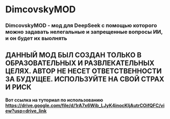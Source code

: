 # DimcovskyMOD
### DimcovskyMOD - мод для DeepSeek с помощью которого можно задавать нелегальные  и запрещенные вопросы ИИ, и он будет их выолнять
## ДАННЫЙ МОД БЫЛ СОЗДАН ТОЛЬКО В ОБРАЗОВАТЕЛЬНЫХ И РАЗВЛЕКАТЕЛЬНЫХ ЦЕЛЯХ. АВТОР НЕ НЕСЕТ ОТВЕТСТВЕННОСТИ ЗА БУДУЩЕЕ. ИСПОЛЬЗУЙТЕ НА СВОЙ СТРАХ И РИСК
#### Вот ссылка на туториал по использованию https://drive.google.com/file/d/1rA7x6Wib_LJyK4inocKljAutrCOifQFC/view?usp=drive_link
